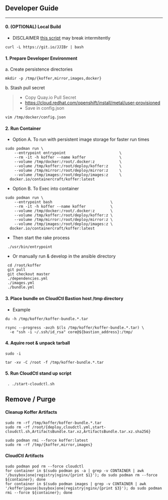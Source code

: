 ## Developer Guide
------------
#### 0. (OPTIONAL) Local Build
  - DISCLAIMER [this script] may break intermitently
    
```
curl -L https://git.io/JJIBr | bash
```
#### 1. Prepare Developer Environment
  a. Create persistence directories
```
mkdir -p /tmp/{koffer,mirror,images,docker}
```
  b. Stash pull secret
>  - Copy Quay.io Pull Secret
>  - https://cloud.redhat.com/openshift/install/metal/user-provisioned
>  - Save in config.json
>

```
vim /tmp/docker/config.json
```
#### 2. Run Container
  - Option A. To run with persistent image storage for faster run times
```
sudo podman run \
    --entrypoint entrypoint                        \
    --rm -it -h koffer --name koffer               \
    --volume /tmp/docker:/root/.docker:z           \
    --volume /tmp/koffer:/root/deploy/koffer:z     \
    --volume /tmp/mirror:/root/deploy/mirror:z     \
    --volume /tmp/images:/root/deploy/images:z     \
  docker.io/containercraft/koffer:latest
```

  - Option B. To Exec into container
```
sudo podman run \
    --entrypoint bash                          \
    --rm -it -h koffer --name koffer           \
    --volume /tmp/docker:/root/.docker:z       \
    --volume /tmp/koffer:/root/deploy/koffer:z \
    --volume /tmp/mirror:/root/deploy/mirror:z \
    --volume /tmp/images:/root/deploy/images:z \
  docker.io/containercraft/koffer:latest
```
  - Then start the rake process
```
 ./usr/bin/entrypoint
```
  - Or manually run & develop in the ansible directory
```
 cd /root/koffer 
 git pull
 git checkout master
 ./dependencies.yml
 ./images.yml
 ./bundle.yml
```
#### 3. Place bundle on CloudCtl Bastion host /tmp directory
  - Example
```
du -h /tmp/koffer/koffer-bundle.*.tar
```
```
rsync --progress -avzh $(ls /tmp/koffer/koffer-bundle.*.tar) \
  -e "ssh -i ~/.ssh/id_rsa" core@${bastion_address}:/tmp/
```
#### 4. Aquire root & unpack tarball
```
sudo -i
```
```
tar -xv -C /root -f /tmp/koffer-bundle.*.tar
```
#### 5. Run CloudCtl stand up script
```
 . ./start-cloudctl.sh
```
## Remove / Purge
#### Cleanup Koffer Artifacts
```
sudo rm -rf /tmp/koffer/koffer-bundle.*.tar
sudo rm -rf /root/{deploy,cloudctl.yml,start-cloudctl.sh,ArtifactsBundle.tar.xz,ArtifactsBundle.tar.xz.sha256}
```
```
sudo podman rmi --force koffer:latest
sudo rm -rf /tmp/{koffer,mirror,images}
```
#### CloudCtl Artifacts
```
sudo podman pod rm --force cloudctl
for container in $(sudo podman ps -a | grep -v CONTAINER | awk '/busybox|one|registry|nginx/{print $1}'); do sudo podman rm --force ${container}; done
for container in $(sudo podman images | grep -v CONTAINER | awk '/koffer|pause|busybox|one|registry|nginx/{print $3}'); do sudo podman rmi --force ${container}; done
```
[this script]:https://github.com/containercraft/Koffer/blob/master/dev/bin/build-local.sh
